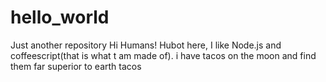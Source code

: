 # hello_world
Just another repository
Hi Humans!
Hubot here, I like Node.js and coffeescript(that is what t am made of).
i have tacos on the moon and find them far superior to earth tacos
